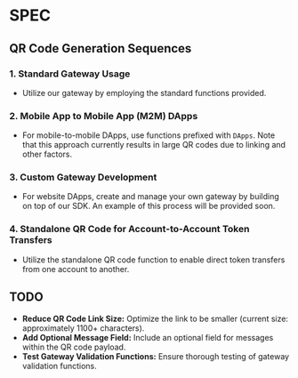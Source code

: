 # SPEC

## QR Code Generation Sequences

### 1. Standard Gateway Usage
- Utilize our gateway by employing the standard functions provided.

### 2. Mobile App to Mobile App (M2M) DApps
- For mobile-to-mobile DApps, use functions prefixed with `DApps`. Note that this approach currently results in large QR codes due to linking and other factors.

### 3. Custom Gateway Development
- For website DApps, create and manage your own gateway by building on top of our SDK. An example of this process will be provided soon.

### 4. Standalone QR Code for Account-to-Account Token Transfers
- Utilize the standalone QR code function to enable direct token transfers from one account to another.

## TODO

- **Reduce QR Code Link Size:** Optimize the link to be smaller (current size: approximately 1100+ characters).
- **Add Optional Message Field:** Include an optional field for messages within the QR code payload.
- **Test Gateway Validation Functions:** Ensure thorough testing of gateway validation functions.
